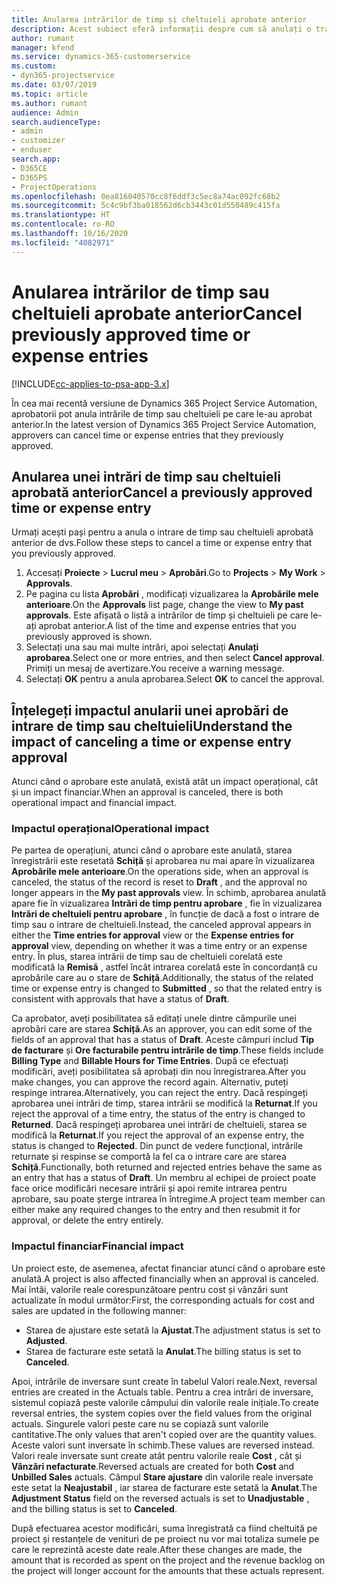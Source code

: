```yaml
---
title: Anularea intrărilor de timp și cheltuieli aprobate anterior
description: Acest subiect oferă informații despre cum să anulați o tranzacție de timp și cheltuieli de proiect aprobată anterior.
author: rumant
manager: kfend
ms.service: dynamics-365-customerservice
ms.custom:
- dyn365-projectservice
ms.date: 03/07/2019
ms.topic: article
ms.author: rumant
audience: Admin
search.audienceType:
- admin
- customizer
- enduser
search.app:
- D365CE
- D365PS
- ProjectOperations
ms.openlocfilehash: 0ea816040570cc8f6ddf3c5ec8a74ac092fc68b2
ms.sourcegitcommit: 5c4c9bf3ba018562d6cb3443c01d550489c415fa
ms.translationtype: HT
ms.contentlocale: ro-RO
ms.lasthandoff: 10/16/2020
ms.locfileid: "4082971"
---
```

# <a name="cancel-previously-approved-time-or-expense-entries"></a><span data-ttu-id="974a7-103">Anularea intrărilor de timp sau cheltuieli aprobate anterior</span><span class="sxs-lookup"><span data-stu-id="974a7-103">Cancel previously approved time or expense entries</span></span>

[!INCLUDE[cc-applies-to-psa-app-3.x](../includes/cc-applies-to-psa-app-3x.md)]

<span data-ttu-id="974a7-104">În cea mai recentă versiune de Dynamics 365 Project Service Automation, aprobatorii pot anula intrările de timp sau cheltuieli pe care le-au aprobat anterior.</span><span class="sxs-lookup"><span data-stu-id="974a7-104">In the latest version of Dynamics 365 Project Service Automation, approvers can cancel time or expense entries that they previously approved.</span></span>

## <a name="cancel-a-previously-approved-time-or-expense-entry"></a><span data-ttu-id="974a7-105">Anularea unei intrări de timp sau cheltuieli aprobată anterior</span><span class="sxs-lookup"><span data-stu-id="974a7-105">Cancel a previously approved time or expense entry</span></span>

<span data-ttu-id="974a7-106">Urmați acești pași pentru a anula o intrare de timp sau cheltuieli aprobată anterior de dvs.</span><span class="sxs-lookup"><span data-stu-id="974a7-106">Follow these steps to cancel a time or expense entry that you previously approved.</span></span>

1. <span data-ttu-id="974a7-107">Accesați **Proiecte** \> **Lucrul meu** \> **Aprobări**.</span><span class="sxs-lookup"><span data-stu-id="974a7-107">Go to **Projects** \> **My Work** \> **Approvals**.</span></span>
2. <span data-ttu-id="974a7-108">Pe pagina cu lista **Aprobări** , modificați vizualizarea la **Aprobările mele anterioare**.</span><span class="sxs-lookup"><span data-stu-id="974a7-108">On the **Approvals** list page, change the view to **My past approvals**.</span></span> <span data-ttu-id="974a7-109">Este afișată o listă a intrărilor de timp și cheltuieli pe care le-ați aprobat anterior.</span><span class="sxs-lookup"><span data-stu-id="974a7-109">A list of the time and expense entries that you previously approved is shown.</span></span>
3. <span data-ttu-id="974a7-110">Selectați una sau mai multe intrări, apoi selectați **Anulați aprobarea**.</span><span class="sxs-lookup"><span data-stu-id="974a7-110">Select one or more entries, and then select **Cancel approval**.</span></span> <span data-ttu-id="974a7-111">Primiți un mesaj de avertizare.</span><span class="sxs-lookup"><span data-stu-id="974a7-111">You receive a warning message.</span></span>
4. <span data-ttu-id="974a7-112">Selectați **OK** pentru a anula aprobarea.</span><span class="sxs-lookup"><span data-stu-id="974a7-112">Select **OK** to cancel the approval.</span></span>

## <a name="understand-the-impact-of-canceling-a-time-or-expense-entry-approval"></a><span data-ttu-id="974a7-113">Înțelegeți impactul anularii unei aprobări de intrare de timp sau cheltuieli</span><span class="sxs-lookup"><span data-stu-id="974a7-113">Understand the impact of canceling a time or expense entry approval</span></span>

<span data-ttu-id="974a7-114">Atunci când o aprobare este anulată, există atât un impact operațional, cât și un impact financiar.</span><span class="sxs-lookup"><span data-stu-id="974a7-114">When an approval is canceled, there is both operational impact and financial impact.</span></span>

### <a name="operational-impact"></a><span data-ttu-id="974a7-115">Impactul operațional</span><span class="sxs-lookup"><span data-stu-id="974a7-115">Operational impact</span></span>

<span data-ttu-id="974a7-116">Pe partea de operațiuni, atunci când o aprobare este anulată, starea înregistrării este resetată **Schiță** și aprobarea nu mai apare în vizualizarea **Aprobările mele anterioare**.</span><span class="sxs-lookup"><span data-stu-id="974a7-116">On the operations side, when an approval is canceled, the status of the record is reset to **Draft** , and the approval no longer appears in the **My past approvals** view.</span></span> <span data-ttu-id="974a7-117">În schimb, aprobarea anulată apare fie în vizualizarea **Intrări de timp pentru aprobare** , fie în vizualizarea **Intrări de cheltuieli pentru aprobare** , în funcție de dacă a fost o intrare de timp sau o intrare de cheltuieli.</span><span class="sxs-lookup"><span data-stu-id="974a7-117">Instead, the canceled approval appears in either the **Time entries for approval** view or the **Expense entries for approval** view, depending on whether it was a time entry or an expense entry.</span></span> <span data-ttu-id="974a7-118">În plus, starea intrării de timp sau de cheltuieli corelată este modificată la **Remisă** , astfel încât intrarea corelată este în concordanță cu aprobările care au o stare de **Schiță**.</span><span class="sxs-lookup"><span data-stu-id="974a7-118">Additionally, the status of the related time or expense entry is changed to **Submitted** , so that the related entry is consistent with approvals that have a status of **Draft**.</span></span>

<span data-ttu-id="974a7-119">Ca aprobator, aveți posibilitatea să editați unele dintre câmpurile unei aprobări care are starea **Schiță**.</span><span class="sxs-lookup"><span data-stu-id="974a7-119">As an approver, you can edit some of the fields of an approval that has a status of **Draft**.</span></span> <span data-ttu-id="974a7-120">Aceste câmpuri includ **Tip de facturare** și **Ore facturabile pentru intrările de timp**.</span><span class="sxs-lookup"><span data-stu-id="974a7-120">These fields include **Billing Type** and **Billable Hours for Time Entries**.</span></span> <span data-ttu-id="974a7-121">După ce efectuați modificări, aveți posibilitatea să aprobați din nou înregistrarea.</span><span class="sxs-lookup"><span data-stu-id="974a7-121">After you make changes, you can approve the record again.</span></span> <span data-ttu-id="974a7-122">Alternativ, puteți respinge intrarea.</span><span class="sxs-lookup"><span data-stu-id="974a7-122">Alternatively, you can reject the entry.</span></span> <span data-ttu-id="974a7-123">Dacă respingeți aprobarea unei intrări de timp, starea intrării se modifică la **Returnat**.</span><span class="sxs-lookup"><span data-stu-id="974a7-123">If you reject the approval of a time entry, the status of the entry is changed to **Returned**.</span></span> <span data-ttu-id="974a7-124">Dacă respingeți aprobarea unei intrări de cheltuieli, starea se modifică la **Returnat**.</span><span class="sxs-lookup"><span data-stu-id="974a7-124">If you reject the approval of an expense entry, the status is changed to **Rejected**.</span></span> <span data-ttu-id="974a7-125">Din punct de vedere funcțional, intrările returnate și respinse se comportă la fel ca o intrare care are starea **Schiță**.</span><span class="sxs-lookup"><span data-stu-id="974a7-125">Functionally, both returned and rejected entries behave the same as an entry that has a status of **Draft**.</span></span> <span data-ttu-id="974a7-126">Un membru al echipei de proiect poate face orice modificări necesare intrării și apoi remite intrarea pentru aprobare, sau poate șterge intrarea în întregime.</span><span class="sxs-lookup"><span data-stu-id="974a7-126">A project team member can either make any required changes to the entry and then resubmit it for approval, or delete the entry entirely.</span></span>

### <a name="financial-impact"></a><span data-ttu-id="974a7-127">Impactul financiar</span><span class="sxs-lookup"><span data-stu-id="974a7-127">Financial impact</span></span>

<span data-ttu-id="974a7-128">Un proiect este, de asemenea, afectat financiar atunci când o aprobare este anulată.</span><span class="sxs-lookup"><span data-stu-id="974a7-128">A project is also affected financially when an approval is canceled.</span></span> <span data-ttu-id="974a7-129">Mai întâi, valorile reale corespunzătoare pentru cost și vânzări sunt actualizate în modul următor:</span><span class="sxs-lookup"><span data-stu-id="974a7-129">First, the corresponding actuals for cost and sales are updated in the following manner:</span></span>

- <span data-ttu-id="974a7-130">Starea de ajustare este setată la **Ajustat**.</span><span class="sxs-lookup"><span data-stu-id="974a7-130">The adjustment status is set to **Adjusted**.</span></span>
- <span data-ttu-id="974a7-131">Starea de facturare este setată la **Anulat**.</span><span class="sxs-lookup"><span data-stu-id="974a7-131">The billing status is set to **Canceled**.</span></span>

<span data-ttu-id="974a7-132">Apoi, intrările de inversare sunt create în tabelul Valori reale.</span><span class="sxs-lookup"><span data-stu-id="974a7-132">Next, reversal entries are created in the Actuals table.</span></span> <span data-ttu-id="974a7-133">Pentru a crea intrări de inversare, sistemul copiază peste valorile câmpului din valorile reale inițiale.</span><span class="sxs-lookup"><span data-stu-id="974a7-133">To create reversal entries, the system copies over the field values from the original actuals.</span></span> <span data-ttu-id="974a7-134">Singurele valori peste care nu se copiază sunt valorile cantitative.</span><span class="sxs-lookup"><span data-stu-id="974a7-134">The only values that aren't copied over are the quantity values.</span></span> <span data-ttu-id="974a7-135">Aceste valori sunt inversate în schimb.</span><span class="sxs-lookup"><span data-stu-id="974a7-135">These values are reversed instead.</span></span> <span data-ttu-id="974a7-136">Valori reale inversate sunt create atât pentru valorile reale **Cost** , cât și **Vânzări nefacturate**.</span><span class="sxs-lookup"><span data-stu-id="974a7-136">Reversed actuals are created for both **Cost** and **Unbilled Sales** actuals.</span></span> <span data-ttu-id="974a7-137">Câmpul **Stare ajustare** din valorile reale inversate este setat la **Neajustabil** , iar starea de facturare este setată la **Anulat**.</span><span class="sxs-lookup"><span data-stu-id="974a7-137">The **Adjustment Status** field on the reversed actuals is set to **Unadjustable** , and the billing status is set to **Canceled**.</span></span>

<span data-ttu-id="974a7-138">După efectuarea acestor modificări, suma înregistrată ca fiind cheltuită pe proiect și restanțele de venituri de pe proiect nu vor mai totaliza sumele pe care le reprezintă aceste date reale.</span><span class="sxs-lookup"><span data-stu-id="974a7-138">After these changes are made, the amount that is recorded as spent on the project and the revenue backlog on the project will longer account for the amounts that these actuals represent.</span></span>
